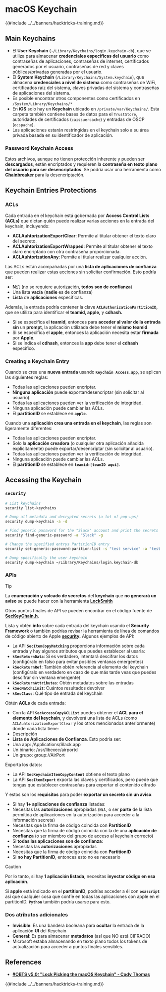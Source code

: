 # macOS Keychain

{{#include ../../banners/hacktricks-training.md}}

## Main Keychains

- El **User Keychain** (`~/Library/Keychains/login.keychain-db`), que se utiliza para almacenar **credenciales específicas del usuario** como contraseñas de aplicaciones, contraseñas de internet, certificados generados por el usuario, contraseñas de red y claves públicas/privadas generadas por el usuario.
- El **System Keychain** (`/Library/Keychains/System.keychain`), que almacena **credenciales a nivel de sistema** como contraseñas de WiFi, certificados raíz del sistema, claves privadas del sistema y contraseñas de aplicaciones del sistema.
- Es posible encontrar otros componentes como certificados en `/System/Library/Keychains/*`
- En **iOS** solo hay un **Keychain** ubicado en `/private/var/Keychains/`. Esta carpeta también contiene bases de datos para el `TrustStore`, autoridades de certificados (`caissuercache`) y entradas de OSCP (`ocspache`).
- Las aplicaciones estarán restringidas en el keychain solo a su área privada basada en su identificador de aplicación.

### Password Keychain Access

Estos archivos, aunque no tienen protección inherente y pueden ser **descargados**, están encriptados y requieren la **contraseña en texto plano del usuario para ser desencriptados**. Se podría usar una herramienta como [**Chainbreaker**](https://github.com/n0fate/chainbreaker) para la desencriptación.

## Keychain Entries Protections

### ACLs

Cada entrada en el keychain está gobernada por **Access Control Lists (ACLs)** que dictan quién puede realizar varias acciones en la entrada del keychain, incluyendo:

- **ACLAuhtorizationExportClear**: Permite al titular obtener el texto claro del secreto.
- **ACLAuhtorizationExportWrapped**: Permite al titular obtener el texto claro encriptado con otra contraseña proporcionada.
- **ACLAuhtorizationAny**: Permite al titular realizar cualquier acción.

Las ACLs están acompañadas por una **lista de aplicaciones de confianza** que pueden realizar estas acciones sin solicitar confirmación. Esto podría ser:

- **N`il`** (no se requiere autorización, **todos son de confianza**)
- Una lista **vacía** (**nadie** es de confianza)
- **Lista** de **aplicaciones** específicas.

Además, la entrada podría contener la clave **`ACLAuthorizationPartitionID`,** que se utiliza para identificar el **teamid, apple,** y **cdhash.**

- Si se especifica el **teamid**, entonces para **acceder al valor de la entrada** **sin** un **prompt**, la aplicación utilizada debe tener el **mismo teamid**.
- Si se especifica el **apple**, entonces la aplicación necesita estar **firmada** por **Apple**.
- Si se indica el **cdhash**, entonces la **app** debe tener el **cdhash** específico.

### Creating a Keychain Entry

Cuando se crea una **nueva** **entrada** usando **`Keychain Access.app`**, se aplican las siguientes reglas:

- Todas las aplicaciones pueden encriptar.
- **Ninguna aplicación** puede exportar/desencriptar (sin solicitar al usuario).
- Todas las aplicaciones pueden ver la verificación de integridad.
- Ninguna aplicación puede cambiar las ACLs.
- El **partitionID** se establece en **`apple`**.

Cuando una **aplicación crea una entrada en el keychain**, las reglas son ligeramente diferentes:

- Todas las aplicaciones pueden encriptar.
- Solo la **aplicación creadora** (o cualquier otra aplicación añadida explícitamente) puede exportar/desencriptar (sin solicitar al usuario).
- Todas las aplicaciones pueden ver la verificación de integridad.
- Ninguna aplicación puede cambiar las ACLs.
- El **partitionID** se establece en **`teamid:[teamID aquí]`**.

## Accessing the Keychain

### `security`
```bash
# List keychains
security list-keychains

# Dump all metadata and decrypted secrets (a lot of pop-ups)
security dump-keychain -a -d

# Find generic password for the "Slack" account and print the secrets
security find-generic-password -a "Slack" -g

# Change the specified entrys PartitionID entry
security set-generic-password-parition-list -s "test service" -a "test acount" -S

# Dump specifically the user keychain
security dump-keychain ~/Library/Keychains/login.keychain-db
```
### APIs

> [!TIP]
> La **enumeración y volcado de secretos** del **keychain** que **no generará un aviso** se puede hacer con la herramienta [**LockSmith**](https://github.com/its-a-feature/LockSmith)
>
> Otros puntos finales de API se pueden encontrar en el código fuente de [**SecKeyChain.h**](https://opensource.apple.com/source/libsecurity_keychain/libsecurity_keychain-55017/lib/SecKeychain.h.auto.html).

Lista y obtén **info** sobre cada entrada del keychain usando el **Security Framework** o también podrías revisar la herramienta de línea de comandos de código abierto de Apple [**security**](https://opensource.apple.com/source/Security/Security-59306.61.1/SecurityTool/macOS/security.c.auto.html)**.** Algunos ejemplos de API:

- La API **`SecItemCopyMatching`** proporciona información sobre cada entrada y hay algunos atributos que puedes establecer al usarla:
- **`kSecReturnData`**: Si es verdadero, intentará descifrar los datos (configúralo en falso para evitar posibles ventanas emergentes)
- **`kSecReturnRef`**: También obtén referencia al elemento del keychain (configúralo en verdadero en caso de que más tarde veas que puedes descifrar sin ventana emergente)
- **`kSecReturnAttributes`**: Obtén metadatos sobre las entradas
- **`kSecMatchLimit`**: Cuántos resultados devolver
- **`kSecClass`**: Qué tipo de entrada del keychain

Obtén **ACLs** de cada entrada:

- Con la API **`SecAccessCopyACLList`** puedes obtener el **ACL para el elemento del keychain**, y devolverá una lista de ACLs (como `ACLAuhtorizationExportClear` y los otros mencionados anteriormente) donde cada lista tiene:
- Descripción
- **Lista de Aplicaciones de Confianza**. Esto podría ser:
- Una app: /Applications/Slack.app
- Un binario: /usr/libexec/airportd
- Un grupo: group://AirPort

Exporta los datos:

- La API **`SecKeychainItemCopyContent`** obtiene el texto plano
- La API **`SecItemExport`** exporta las claves y certificados, pero puede que tengas que establecer contraseñas para exportar el contenido cifrado

Y estos son los **requisitos** para poder **exportar un secreto sin un aviso**:

- Si hay **1+ aplicaciones de confianza** listadas:
- Necesitas las **autorizaciones** apropiadas (**`Nil`**, o ser **parte** de la lista permitida de aplicaciones en la autorización para acceder a la información secreta)
- Necesitas que la firma de código coincida con **PartitionID**
- Necesitas que la firma de código coincida con la de una **aplicación de confianza** (o ser miembro del grupo de acceso al keychain correcto)
- Si **todas las aplicaciones son de confianza**:
- Necesitas las **autorizaciones** apropiadas
- Necesitas que la firma de código coincida con **PartitionID**
- Si **no hay PartitionID**, entonces esto no es necesario

> [!CAUTION]
> Por lo tanto, si hay **1 aplicación listada**, necesitas **inyectar código en esa aplicación**.
>
> Si **apple** está indicado en el **partitionID**, podrías acceder a él con **`osascript`** así que cualquier cosa que confíe en todas las aplicaciones con apple en el partitionID. **`Python`** también podría usarse para esto.

### Dos atributos adicionales

- **Invisible**: Es una bandera booleana para **ocultar** la entrada de la aplicación **UI** del Keychain
- **General**: Es para almacenar **metadatos** (así que NO está CIFRADO)
- Microsoft estaba almacenando en texto plano todos los tokens de actualización para acceder a puntos finales sensibles.

## References

- [**#OBTS v5.0: "Lock Picking the macOS Keychain" - Cody Thomas**](https://www.youtube.com/watch?v=jKE1ZW33JpY)

{{#include ../../banners/hacktricks-training.md}}
